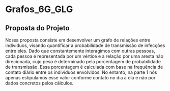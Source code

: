 # Grafos_6G_GLG
## Proposta do Projeto
Nossa proposta consiste em desenvolver um grafo de relações entre indivíduos, visando quantificar a probabilidade de transmissão de infecções entre eles. Dado que constantemente interagimos com outras pessoas, cada pessoa é representada  por um vértice e a relação por uma aresta não direcionada, cujo peso é determinado pela porcentagem de probabilidade de transmissão. Essa porcentagem é calculada com base na frequência de contato diário entre os indivíduos envolvidos. No entanto, na parte 1 nós apenas estipulamos esse valor conforme contato no dia a dia e não por dados concretos pelos cálculos.
